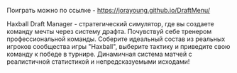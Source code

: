 Поиграть можно по ссылке - https://jorayoung.github.io/DraftMenu/

Haxball Draft Manager - стратегический симулятор, где вы создаете команду мечты через систему драфта. Почувствуй себе тренером профессиональной команды. Соберите идеальный состав из реальных игроков сообщества игры "Haxball", выберите тактику и приведите свою команду к победе в турнире. Динамичная система матчей с реалистичной статистикой и непредсказуемыми исходами!
